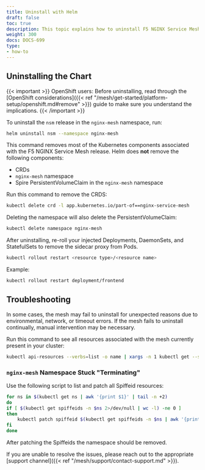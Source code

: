 ```yaml
---
title: Uninstall with Helm
draft: false
toc: true
description: This topic explains how to uninstall F5 NGINX Service Mesh using Helm.
weight: 300
docs: DOCS-699
type:
- how-to
---
```


## Uninstalling the Chart

{{< important >}}
OpenShift users: Before uninstalling, read through the [OpenShift considerations]({{< ref "/mesh/get-started/platform-setup/openshift.md#remove" >}}) guide to make sure you understand the implications.
{{< /important >}}

To uninstall the `nsm` release in the `nginx-mesh` namespace, run:

```bash
helm uninstall nsm --namespace nginx-mesh
```

This command removes most of the Kubernetes components associated with the F5 NGINX Service Mesh release.
Helm does **not** remove the following components:

- CRDs
- `nginx-mesh` namespace
- Spire PersistentVolumeClaim in the `nginx-mesh` namespace

Run this command to remove the CRDS:

```bash
kubectl delete crd -l app.kubernetes.io/part-of==nginx-service-mesh
```

Deleting the namespace will also delete the PersistentVolumeClaim:

```bash
kubectl delete namespace nginx-mesh
```

After uninstalling, re-roll your injected Deployments, DaemonSets, and StatefulSets to remove the sidecar proxy from Pods.

```bash
kubectl rollout restart <resource type>/<resource name>
```

Example:

```bash
kubectl rollout restart deployment/frontend
```

## Troubleshooting

In some cases, the mesh may fail to uninstall for unexpected reasons due to environmental, network, or timeout errors. If the mesh fails to uninstall continually, manual intervention may be necessary.

Run this command to see all resources associated with the mesh currently present in your cluster:

```bash
kubectl api-resources --verbs=list -o name | xargs -n 1 kubectl get --show-kind --ignore-not-found -l app.kubernetes.io/part-of=nginx-service-mesh -A
```

### `nginx-mesh` Namespace Stuck "Terminating"

Use the following script to list and patch all Spiffeid resources:

```bash
for ns in $(kubectl get ns | awk '{print $1}' | tail -n +2)
do
if [ $(kubectl get spiffeids -n $ns 2>/dev/null | wc -l) -ne 0 ]
then
    kubectl patch spiffeid $(kubectl get spiffeids -n $ns | awk '{print $1}' | tail -n +2) --type='merge' -p '{"metadata":{"finalizers":null}}' -n $ns
fi
done
```

After patching the Spiffeids the namespace should be removed.

If you are unable to resolve the issues, please reach out to the appropriate [support channel]({{< ref "/mesh/support/contact-support.md" >}}).
